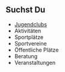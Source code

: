 ## Suchst Du

- [Jugendclubs](Jugendclubs/Jugendclubs.md)
- Aktivitäten
- Sportplätze
- Sportvereine
- Öffentliche Plätze
- Beratung
- Veranstaltungen
